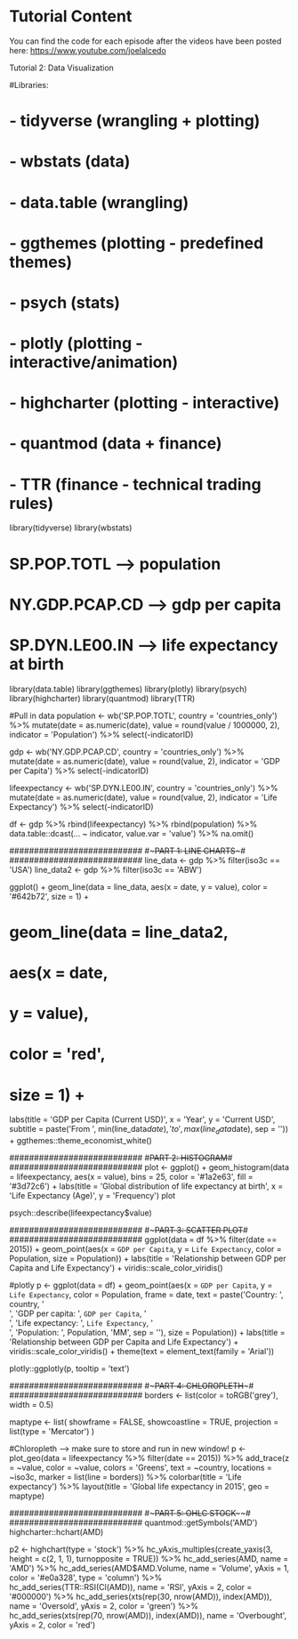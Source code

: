 # Tutorial Content
You can find the code for each episode after the videos have been posted here: https://www.youtube.com/joelalcedo

Tutorial 2: Data Visualization

#Libraries:
  #  - tidyverse      (wrangling + plotting)
  #  - wbstats        (data)
  #  - data.table     (wrangling)
  #  - ggthemes       (plotting - predefined themes)
  #  - psych          (stats)
  #  - plotly         (plotting - interactive/animation)
  #  - highcharter    (plotting - interactive)
  #  - quantmod       (data + finance)
  #  - TTR            (finance - technical trading rules)

library(tidyverse)
library(wbstats) 
  # SP.POP.TOTL --> population
  # NY.GDP.PCAP.CD --> gdp per capita
  # SP.DYN.LE00.IN --> life expectancy at birth
library(data.table)
library(ggthemes)
library(plotly)
library(psych)
library(highcharter)
library(quantmod)
library(TTR)

#Pull in data
population <- wb('SP.POP.TOTL', country = 'countries_only') %>%
  mutate(date = as.numeric(date), value = round(value / 1000000, 2), indicator = 'Population') %>%
  select(-indicatorID)

gdp <- wb('NY.GDP.PCAP.CD', country = 'countries_only') %>% 
  mutate(date = as.numeric(date), value = round(value, 2), indicator = 'GDP per Capita') %>%
  select(-indicatorID)

lifeexpectancy <- wb('SP.DYN.LE00.IN', country = 'countries_only') %>%  
  mutate(date = as.numeric(date), value = round(value, 2), indicator = 'Life Expectancy') %>%
  select(-indicatorID)

df <- gdp %>%
  rbind(lifeexpectancy) %>%
  rbind(population) %>%
  data.table::dcast(... ~ indicator, value.var = 'value') %>%
  na.omit()

###########################
#~~~PART 1: LINE CHARTS~~~#
###########################
line_data <- gdp %>% filter(iso3c == 'USA')
line_data2 <- gdp %>% filter(iso3c == 'ABW')

ggplot() + 
  geom_line(data = line_data,
            aes(x = date,
                y = value),
            color = '#642b72',
            size = 1) + 
  
  # geom_line(data = line_data2,
  #           aes(x = date,
  #               y = value),
  #           color = 'red',
  #           size = 1) + 
  
  labs(title = 'GDP per Capita (Current USD)',
       x = 'Year',
       y = 'Current USD',
       subtitle = paste('From ', min(line_data$date), ' to ', max(line_data$date), sep = '')) + 
  ggthemes::theme_economist_white() 


###########################
#~~~~PART 2: HISTOGRAM~~~~#
###########################
plot <- ggplot() + 
  geom_histogram(data = lifeexpectancy,
                 aes(x = value),
                 bins = 25,
                 color = '#1a2e63',
                 fill = '#3d72c6') + 
  labs(title = 'Global distribution of life expectancy at birth',
       x = 'Life Expectancy (Age)',
       y = 'Frequency')
plot

psych::describe(lifeexpectancy$value)

###########################
#~~~PART 3: SCATTER PLOT~~#
###########################
ggplot(data = df %>% filter(date == 2015)) + 
  geom_point(aes(x = `GDP per Capita`,
                 y = `Life Expectancy`,
                 color = Population,
                 size = Population)) + 
  labs(title = 'Relationship between GDP per Capita and Life Expectancy') + 
  viridis::scale_color_viridis()


#plotly
p <- ggplot(data = df) + 
  geom_point(aes(x = `GDP per Capita`,
                 y = `Life Expectancy`,
                 color = Population,
                 frame = date,
                 text = paste('Country: ', country, '<br>',
                              'GDP per capita: ', `GDP per Capita`, '<br>',
                              'Life expectancy: ', `Life Expectancy`, '<br>',
                              'Population: ', Population, 'MM', sep = ''),
                 size = Population)) + 
  labs(title = 'Relationship between GDP per Capita and Life Expectancy') + 
  viridis::scale_color_viridis() + 
  theme(text = element_text(family = 'Arial'))

plotly::ggplotly(p, tooltip = 'text')


###########################
#~~~PART 4: CHLOROPLETH~~~#
###########################
borders <- list(color = toRGB('grey'), width = 0.5)

maptype <- list(
  showframe = FALSE,
  showcoastline = TRUE,
  projection = list(type = 'Mercator')
)

#Chloropleth --> make sure to store and run in new window!
p <- plot_geo(data = lifeexpectancy %>% filter(date == 2015)) %>%
  add_trace(z = ~value,
            color = ~value,
            colors = 'Greens',
            text = ~country,
            locations = ~iso3c,
            marker = list(line = borders)) %>%
  colorbar(title = 'Life expectancy') %>%
  layout(title = 'Global life expectancy in 2015', geo = maptype)


###########################
#~~~PART 5: OHLC STOCK~~~~#
###########################
quantmod::getSymbols('AMD')
highcharter::hchart(AMD)

p2 <- highchart(type = 'stock') %>%
  hc_yAxis_multiples(create_yaxis(3, height = c(2, 1, 1), turnopposite = TRUE)) %>%
  hc_add_series(AMD, name = 'AMD') %>%
  hc_add_series(AMD$AMD.Volume, name = 'Volume', yAxis = 1, color = '#e0a328', type = 'column') %>%
  hc_add_series(TTR::RSI(Cl(AMD)), name = 'RSI', yAxis = 2, color = '#000000') %>%
  hc_add_series(xts(rep(30, nrow(AMD)), index(AMD)), name = 'Oversold', yAxis = 2, color = 'green') %>%
  hc_add_series(xts(rep(70, nrow(AMD)), index(AMD)), name = 'Overbought', yAxis = 2, color = 'red')

